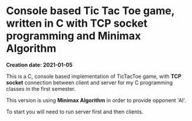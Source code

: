 # Console based Tic Tac Toe game, written in C with TCP socket programming and Minimax Algorithm
**Creation date: 2021-01-05**

This is a C, console based implementation of TicTacToe game, with **TCP socket** connection between client and server for my C programming classes in the first semester.

This version is using **Minimax Algorithm** in order to provide opponent 'AI'.

To start you will need to run server first and then clients.
